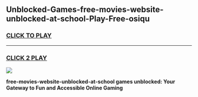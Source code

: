 
## Unblocked-Games-free-movies-website-unblocked-at-school-Play-Free-osiqu
<h3>
<a href="https://premium76.site?title=free-movies-website-unblocked-at-school&ref=20M">CLICK TO PLAY</a></h3>
<hr>

<h3>
<a href="https://premium76.site?title=free-movies-website-unblocked-at-school&ref=20M">CLICK 2 PLAY</a>
  
</h3>

<a href="https://premium76.site?title=free-movies-website-unblocked-at-school&ref=19M"><img src="https://clearcache.store/games.png"></a>


**free-movies-website-unblocked-at-school games unblocked: Your Gateway to Fun and Accessible Online Gaming**

